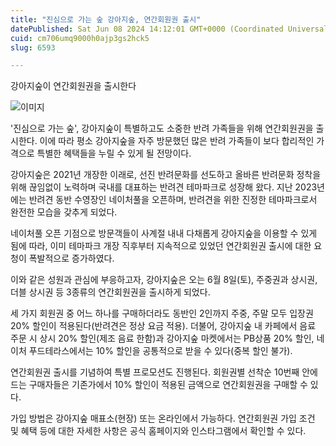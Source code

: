 ```yaml
---
title: "진심으로 가는 숲 강아지숲, 연간회원권 출시"
datePublished: Sat Jun 08 2024 14:12:01 GMT+0000 (Coordinated Universal Time)
cuid: cm706umq9000h0ajp3gs2hck5
slug: 6593

---
```



강아지숲이 연간회원권을 출시한다

![이미지](https://cdn.hashnode.com/res/hashnode/image/upload/v1739260591397/1f59a5f7-c233-42a4-b488-e91dc423d614.png)

'진심으로 가는 숲', 강아지숲이 특별하고도 소중한 반려 가족들을 위해 연간회원권을 출시한다. 이에 따라 평소 강아지숲을 자주 방문했던 많은 반려 가족들이 보다 합리적인 가격으로 특별한 혜택들을 누릴 수 있게 될 전망이다.

강아지숲은 2021년 개장한 이래로, 선진 반려문화를 선도하고 올바른 반려문화 정착을 위해 끊임없이 노력하며 국내를 대표하는 반려견 테마파크로 성장해 왔다. 지난 2023년에는 반려견 동반 수영장인 네이처풀을 오픈하며, 반려견을 위한 진정한 테마파크로서 완전한 모습을 갖추게 되었다.

네이처풀 오픈 기점으로 방문객들이 사계절 내내 다채롭게 강아지숲을 이용할 수 있게 됨에 따라, 이미 테마파크 개장 직후부터 지속적으로 있었던 연간회원권 출시에 대한 요청이 폭발적으로 증가하였다.

이와 같은 성원과 관심에 부응하고자, 강아지숲은 오는 6월 8일(토), 주중권과 상시권, 더블 상시권 등 3종류의 연간회원권을 출시하게 되었다.

세 가지 회원권 중 어느 하나를 구매하더라도 동반인 2인까지 주중, 주말 모두 입장권 20% 할인이 적용된다(반려견은 정상 요금 적용). 더불어, 강아지숲 내 카페에서 음료 주문 시 상시 20% 할인(제조 음료 한함)과 강아지숲 마켓에서는 PB상품 20% 할인, 네이처 푸드테라스에서는 10% 할인을 공통적으로 받을 수 있다(중복 할인 불가).

연간회원권 출시를 기념하여 특별 프로모션도 진행된다. 회원권별 선착순 10번째 안에 드는 구매자들은 기존가에서 10% 할인이 적용된 금액으로 연간회원권을 구매할 수 있다.

가입 방법은 강아지숲 매표소(현장) 또는 온라인에서 가능하다. 연간회원권 가입 조건 및 혜택 등에 대한 자세한 사항은 공식 홈페이지와 인스타그램에서 확인할 수 있다.